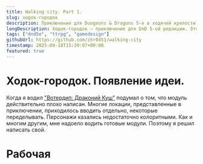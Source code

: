 ```yaml
---
title: Walking city. Part 1.
slug: ходок-городок
description: Приключение для Dungeons & Dragons 5-e в ходячей крепости. 
longDescription: Ходок-городок — приключение для DnD 5-ой редакции. Это история про небольшое расследование случившегося в старинном ходячем городе времён Чумы Заклинаний. Что таит в себе такой реликт? Как этот город был построен? Почему все ещё держится спустя столько лет и неизменно куда-то держит путь? Это и предстоит узнать авантюристам.
tags: ["dnd5e", "ttrpg", "gamedesign"]
githubUrl: https://github.com/zhr0451/walking-city
timestamp: 2025-09-18T15:39:07+00:00
featured: true
---
```


# Ходок-городок. Появление идеи. 

Когда я водил ["Вотердип: Драконий Куш"](https://hobbygames.ru/dungeons-andamp-dragons-voterdip-drakonij-kush) подумал о том, что модуль действительно плохо написан. Многие локации, представленные в приключении, приходилось вводить отдельно, некоторые переделывать. Персонажи казались недостаточно колоритными. Как и многим другим, мне надоело водить готовые модули. Поэтому я решил написать свой.

# Рабочая 